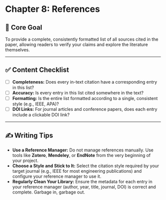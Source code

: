 # Chapter 8: References

## 🎯 Core Goal
To provide a complete, consistently formatted list of all sources cited in the paper, allowing readers to verify your claims and explore the literature themselves.

---

## ✅ Content Checklist
- [ ] **Completeness:** Does every in-text citation have a corresponding entry in this list?
- [ ] **Accuracy:** Is every entry in this list cited somewhere in the text?
- [ ] **Formatting:** Is the entire list formatted according to a single, consistent style (e.g., IEEE, APA)?
- [ ] **DOI Links:** For journal articles and conference papers, does each entry include a clickable DOI link?

---

## ✍️ Writing Tips
*   **Use a Reference Manager:** Do not manage references manually. Use tools like **Zotero**, **Mendeley**, or **EndNote** from the very beginning of your project.
*   **Choose a Style and Stick to It:** Select the citation style required by your target journal (e.g., IEEE for most engineering publications) and configure your reference manager to use it.
*   **Regularly Clean Your Library:** Ensure the metadata for each entry in your reference manager (author, year, title, journal, DOI) is correct and complete. Garbage in, garbage out.
